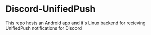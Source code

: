 # Discord-UnifiedPush
This repo hosts an Android app and it's Linux backend for recieving UnifiedPush notifications for Discord
